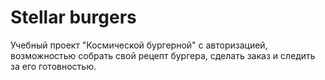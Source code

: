 # Stellar burgers

Учебный проект "Космической бургерной" с авторизацией, возможностью собрать свой рецепт бургера, сделать заказ и следить за его готовностью.
